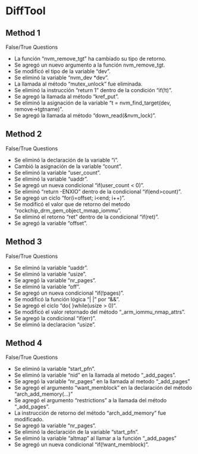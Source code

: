 # DiffTool

## Method 1
False/True Questions
 * La función “nvm_remove_tgt” ha cambiado su tipo de retorno.
 * Se agregó un nuevo argumento a la función nvm_remove_tgt. 
 * Se modificó el tipo de la variable “dev”.
 * Se eliminó la variable “nvm_dev *dev”.
 * La llamada al método “mutex_unlock” fue eliminada.
 * Se eliminó la instrucción “return 1” dentro de la condición “if(!t)”.
 * Se agregó la llamada al método “kref_put”.
 * Se eliminó la asignación de la variable “t = nvm_find_target(dev, remove->tgtname)”.
 * Se agregó la llamada al método “down_read(&nvm_lock)”.
## Method 2
False/True Questions
 * Se eliminó la declaración de la variable “i”.
 * Cambió la asignación de la variable “count”.
 * Se eliminó la variable “user_count”.
 * Se eliminó la variable “uaddr”.
 * Se agregó un nueva condicional “if(user_count < 0)”.
 * Se eliminó “return -ENXIO” dentro de la condicional “if(end>count)”.
 * Se agregó un ciclo “for(i=offset; i<end; i++)”.
 * Se modificó el valor que de retorno del metodo “rockchip_drm_gem_object_mmap_iommu”.
 * Se eliminó el retorno “ret” dentro de la condicional “if(ret)”.
 * Se agregó la variable “offset”.

## Method 3
False/True Questions
 * Se eliminó la variable “uaddr”.
 * Se eliminó la variable “usize”.
 * Se agregó la variable “nr_pages”.
 * Se eliminó la variable “off”.
 * Se agregó un nueva condicional “if(!pages)”.
 * Se modificó la función lógica “| |” por “&&”.
 * Se agregó el ciclo “do{ }while(usize > 0)”.
 * Se modificó el valor retornado del método “_arm_iommu_nmap_attrs”.
 * Se agregó la condicional “if(err)”.
 * Se eliminó la declaracion “usize”.

## Method 4
False/True Questions
 * Se eliminó la variable “start_pfn”.
 * Se eliminó la variable “nid” en la llamada al metodo “_add_pages”.
 * Se agregó la variable “nr_pages” en la llamada al metodo “_add_pages”
 * Se agregó el argumento “want_memblock” en la declaración del método “arch_add_memory(...)”
 * Se agregó el argumento “restrictions” a la llamada del método “_add_pages”.
 * La instrucción de retorno del método “arch_add_memory” fue modificado.
 * Se agregó la variable “nr_pages”.
 * Se eliminó la declaración de la variable “start_pfn”.
 * Se eliminó la variable “altmap” al llamar a la función “_add_pages”
 * Se agregó un nueva condicional “if(!want_memblock)”.
